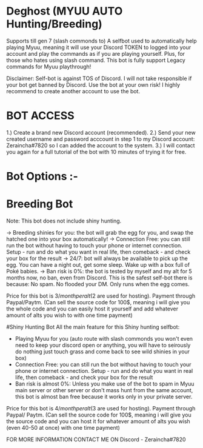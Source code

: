 # Deghost (MYUU AUTO Hunting/Breeding)
Supports till gen 7 (slash commonds to)
A selfbot used to automatically help playing Myuu, meaning it will use your Discord TOKEN to logged into your account and play the commands as if you are playing yourself. Plus, for those who hates using slash command. This bot is fully support Legacy commands for Myuu playthrough!

Disclaimer: Self-bot is against TOS of Discord. I will not take responsible if your bot get banned by Discord. Use the bot at your own risk! I highly recommend to create another account to use the bot.

# BOT ACCESS
1.) Create a brand new Discord account (recommended).
2.) Send your new created username and password acccount in step 1 to my Discord account: Zeraincha#7820 so I can added the account to the system.
3.) I will contact you again for a full tutorial of the bot with 10 minutes of trying it for free.

# Bot Options :-
# Breeding Bot
Note: This bot does not include shiny hunting.

-> Breeding shinies for you: the bot will grab the egg for you, and swap the hatched one into your box automatically!
-> Connection Free: you can still run the bot without having to touch your phone or internet connection. Setup - run and do what you want in real life, then comeback - and check your box for the result
-> 24/7: bot will always be available to pick up the egg. You can have a night out, get some sleep. Wake up with a box full of Poké babies.
-> Ban risk is 0%: the bot is tested by myself and my alt for 5 months now, no ban, even from Discord. This is the safest self-bot there is because:
    No spam.
    No flooded your DM.
    Only runs when the egg comes.

Price for this bot is 3$/month per alt (2$ are used for hosting). Payment through Paypal/Paytm.
(Can sell the source code for 100$, meaning i will give you the whole code and you can easily host it yourself and add whatever amount of alts you wish to with one time payment)

#Shiny Hunting Bot
All the main feature for this Shiny hunting selfbot:

- Playing Myuu for you (auto route with slash commonds you won't even need to keep your discord open or anything, you will have to seirously do nothing just touch grass and come back to see wild shinies in your box)
- Connection Free: you can still run the bot without having to touch your phone or internet connection. Setup - run and do what you want in real life, then comeback - and check your box for the result
- Ban risk is almost 0%: Unless you make use of the bot to spam in Myuu main server or other server or don't mass hunt from the same account, this bot is almost ban free because it works only in your private server.

Price for this bot is 4$/month per alt (3$ are used for hosting). Payment through Paypal/ Paytm.
(Can sell the source code for 100$, meaning i will give you the source code and you can host it for whatever amount of alts you wish (even 40-50 at once) with one time payment)

FOR MORE INFORMATION CONTACT ME ON Discord - Zeraincha#7820

